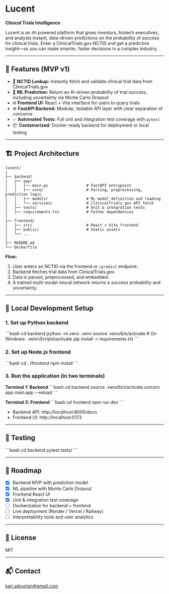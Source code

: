 # Lucent

**Clinical Trials Intelligence**

Lucent is an AI-powered platform that gives investors, biotech executives, and analysts instant, data-driven predictions on the probability of success for clinical trials. Enter a ClinicalTrials.gov NCTID and get a predictive insight—so you can make smarter, faster decisions in a complex industry.

---

## 🚀 Features (MVP v1)

- 🔎 **NCTID Lookup:** Instantly fetch and validate clinical trial data from ClinicalTrials.gov
- 🧠 **ML Prediction:** Return an AI-driven probability of trial success, including uncertainty via Monte Carlo Dropout
- 🌐 **Frontend UI:** React + Vite interface for users to query trials
- ⚙️ **FastAPI Backend:** Modular, testable API layer with clear separation of concerns
- ✅ **Automated Tests:** Full unit and integration test coverage with `pytest`
- 📦 **Containerized:** Docker-ready backend for deployment or local testing

---

## 🏗️ Project Architecture

```
lucent/
|
├── backend/
│   ├── app/
│   │   ├── main.py                 # FastAPI entrypoint
│   │   ├── core/                   # Parsing, preprocessing, prediction logic
│   │   ├── models/                 # ML model definition and loading
│   │   └── services/               # ClinicalTrials.gov API fetch
│   ├── tests/                      # Unit & integration tests
│   ├── requirements.txt            # Python dependencies
│
├── frontend/
│   ├── src/                        # React + Vite frontend
│   ├── public/                     # Static assets
│   └── ...
│
├── README.md
└── Dockerfile
```

**Flow:**
1. User enters an NCTID via the frontend or `/predict` endpoint.
2. Backend fetches trial data from ClinicalTrials.gov.
3. Data is parsed, preprocessed, and embedded.
4. A trained multi-modal neural network returns a success probability and uncertainty.

---

## 🧪 Local Development Setup

### 1. Set up Python backend

\`\`\`bash
cd backend
python -m venv .venv
source .venv/bin/activate        # On Windows: .venv\Scripts\activate
pip install -r requirements.txt
\`\`\`

### 2. Set up Node.js frontend

\`\`\`bash
cd ../frontend
npm install
\`\`\`

### 3. Run the application (in two terminals)

**Terminal 1: Backend**
\`\`\`bash
cd backend
source .venv/bin/activate
uvicorn app.main:app --reload
\`\`\`

**Terminal 2: Frontend**
\`\`\`bash
cd frontend
npm run dev
\`\`\`

- Backend API: http://localhost:8000/docs  
- Frontend UI: http://localhost:5173

---

## 🧪 Testing

\`\`\`bash
cd backend
pytest tests/
\`\`\`

---

## 🚦 Roadmap

- [x] Backend MVP with prediction model
- [x] ML pipeline with Monte Carlo Dropout
- [x] Frontend React UI
- [x] Unit & integration test coverage
- [ ] Dockerization for backend + frontend
- [ ] Live deployment (Render / Vercel / Railway)
- [ ] Interpretability tools and user analytics

---

## 📄 License

MIT

---

## 📬 Contact

kari.adourian@gmail.com
